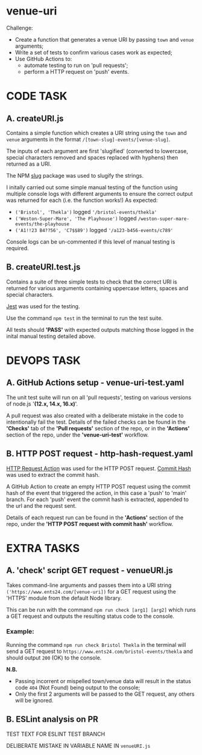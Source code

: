 # venue-uri

Challenge:

- Create a function that generates a venue URI by passing `town` and `venue` arguments;
- Write a set of tests to confirm various cases work as expected;
- Use GitHub Actions to:
  - automate testing to run on 'pull requests';
  - perform a HTTP request on 'push' events.

# CODE TASK

## A. createURI.js

Contains a simple function which creates a URI string using the `town` and `venue` arguments in the format `/[town-slug]-events/[venue-slug]`.

The inputs of each argument are first 'slugified' (converted to lowercase, special characters removed and spaces replaced with hyphens) then returned as a URI.

The NPM [slug](https://github.com/Trott/slug) package was used to slugify the strings.

I initally carried out some simple manual testing of the function using multiple console logs with different arguments to ensure the correct output was returned for each (i.e. the function works!)
As expected:

- `('Bristol', 'Thekla')` logged `'/bristol-events/thekla'`
- `('Weston-Super-Mare', 'The Playhouse')` logged `/weston-super-mare-events/the-playhouse`
- `('A1!!23 B4??56', 'C7$$89')` logged `'/a123-b456-events/c789'`

Console logs can be un-commented if this level of manual testing is required.

## B. createURI.test.js

Contains a suite of three simple tests to check that the correct URI is returned for various arguments containing uppercase letters, spaces and special characters.

[Jest](https://jestjs.io/) was used for the testing.

Use the command `npm test` in the terminal to run the test suite.

All tests should **'PASS'** with expected outputs matching those logged in the inital manual testing detailed above.

# DEVOPS TASK

## A. GitHub Actions setup - venue-uri-test.yaml

The unit test suite will run on all 'pull requests', testing on various versions of node.js '**(12.x, 14.x, 16.x)**'.

A pull request was also created with a deliberate mistake in the code to intentionally fail the test. Details of the failed checks can be found in the **'Checks'** tab of the **'Pull requests'** section of the repo, or in the **'Actions'** section of the repo, under the **'venue-uri-test'** workflow.

## B. HTTP POST request - http-hash-request.yaml

[HTTP Request Action](https://github.com/fjogeleit/http-request-action) was used for the HTTP POST request.
[Commit Hash](https://github.com/pr-mpt/actions-commit-hash) was used to extract the commit hash.

A GitHub Action to create an empty HTTP POST request using the commit hash of the event that triggered the action, in this case a 'push' to 'main' branch. For each 'push' event the commit hash is extracted, appended to the url and the request sent.

Details of each request run can be found in the **'Actions'** section of the repo, under the **'HTTP POST request with commit hash'** workflow.

# EXTRA TASKS

## A. **'check'** script GET request - venueURI.js

Takes command-line arguments and passes them into a URI string `('https://www.ents24.com/[venue-uri])` for a GET request using the 'HTTPS' module from the default Node library.

This can be run with the command `npm run check [arg1] [arg2]` which runs a GET request and outputs the resulting status code to the console.

### Example:

Running the command `npm run check Bristol Thekla` in the terminal will send a GET request to `https://www.ents24.com/bristol-events/thekla` and should output `200` (OK) to the console.

**N.B.**

- Passing incorrent or mispelled town/venue data will result in the status code `404` (Not Found) being output to the console;
- Only the first 2 arguments will be passed to the GET request, any others will be ignored.

## B. ESLint analysis on PR

TEST TEXT FOR ESLINT TEST BRANCH

DELIBERATE MISTAKE IN VARIABLE NAME IN `venueURI.js`
